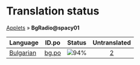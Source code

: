 # Translation status
[Applets](../../README.md) &#187; **BgRadio@spacy01**

Language | ID.po | Status | Untranslated
---------|:--:|:------:|:-----------:
[Bulgarian](../../language-status/bg.md) | [bg.po](po/bg.po) | ![94%](http://progressed.io/bar/94) | [2](untranslated-po/bg.po)
